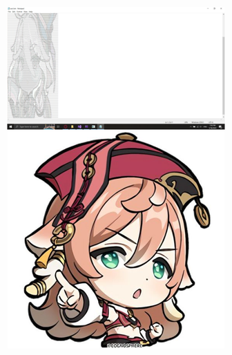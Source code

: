 
![alt text](https://github.com/En1gma27/Image-To-Ascii-art/blob/main/furina-ascill.jpg)
![alt text](https://github.com/En1gma27/Image-To-Ascii-art/blob/main/yanfei.jpg)

